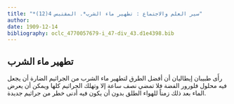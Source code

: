 ```yaml
---
title: "*سير العلم والاجتماع : تطهير ماء الشرب*. المقتبس 4(12)"
author: 
date: 1909-12-14
bibliography: oclc_4770057679-i_47-div_43.d1e4398.bib
---
```




##  تطهير ماء الشرب 


 رأَى طبيبان إيطاليان أن أفضل الطرق لتطهير ماء الشرب من الجراثيم الضارة أن يجعل فيه محلول فلورور الفضة فلا تمضي نصف ساعة إلا وتهلك الجراثيم كلها ويمكن أن يعرض الماء بعد ذلك زمناً للهواء الطلق بدون أن يكون فيه أدنى خطر من جراثيم جديدة. 

